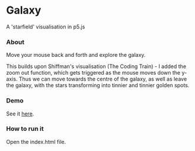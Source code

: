 # Galaxy
A 'starfield' visualisation in p5.js

### About

Move your mouse back and forth and explore the galaxy. 

This builds upon Shiffman's visualisation (The Coding Train) - I added the zoom out function, which gets triggered as the mouse moves down the y-axis. Thus we can move towards the centre of the galaxy, as well as leave the galaxy, with the stars transforming into tinnier and tinnier golden spots.

### Demo

See it [here](https://evatd.github.io/galaxy/).

### How to run it

Open the index.html file.
